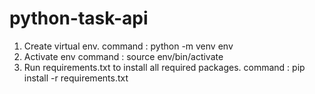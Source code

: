 # python-task-api

1. Create virtual env.
    command : python -m venv env
2. Activate env
    command : source env/bin/activate
3. Run requirements.txt to install all required packages.
    command : pip install -r requirements.txt
